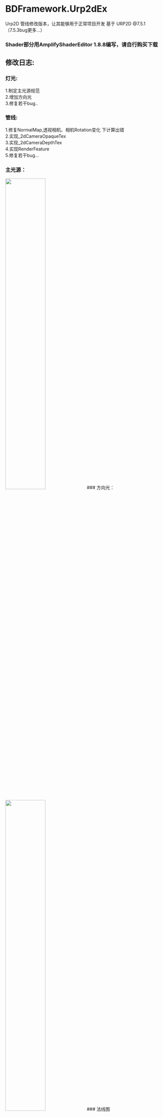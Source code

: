 # BDFramework.Urp2dEx
Urp2D 管线修改版本，让其能够用于正常项目开发 基于 URP2D @7.5.1   （7.5.3bug更多...）  

### Shader部分用AmplifyShaderEditor 1.8.8编写，请自行购买下载 
## 修改日志:  
### 灯光:  
1.制定主光源规范  
2.增加方向光  
3.修复若干bug..  
### 管线:  
1.修复NormalMap,透视相机、相机Rotation变化 下计算出错   
2.实现_2dCameraOpaqueTex   
3.实现_2dCameraDepthTex  
4.实现RenderFeature  
5.修复若干bug...

### 主光源：  
 <img src="./Urp2d/DocTex/MainLight.png" width = "50%" height = "50%" />  
### 方向光：  
 <img src="./Urp2d/DocTex/GlobalLight.png" width = 50%" height = "50%"/>  
### 法线图
 <img src="./Urp2d/DocTex/NormalMap.png" width = "50%" height = "50%"/>  
### GrabPass：
<img src="./Urp2d/DocTex/OpaqueTex.png" width = "50%" height = "50%"/>  
### 深度图：  
<img src="./Urp2d/DocTex/DepthTex.png" width = "50%" height = "50%"/>  
### RenderFeature：
<img src="./Urp2d/DocTex/RenderFeature.png" width = "50%" height = "50%"/>  
 
